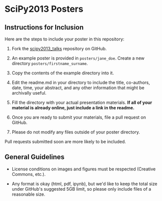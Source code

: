 SciPy2013 Posters
==================

Instructions for Inclusion
--------------------------

Here are the steps to include your poster in this repository:

1. Fork the [scipy2013_talks](https://github.com/scipy/scipy2013_talks)
  repository on GitHub.

1. An example poster is provided in ``posters/jane_doe``.  Create a new
  directory ``posters/firstname_surname``.


1. Copy the contents of the example directory into it.

1. Edit the readme.md in your directory to include the title, co-authors, date, 
   time, your abstract, and any other information that might be archivally useful. 

1. Fill the directory with your actual presentation materials. **If all of your 
   material is already online, just include a link in the readme.** 

1. Once you are ready to submit your materials, file a pull request on GitHub.

1. Please do not modify any files outside of your poster directory.

Pull requests submitted soon are more likely to be included.

General Guidelines
------------------

- License conditions on images and figures must be respected (Creative Commons,
  etc.).

- Any format is okay (html, pdf, ipynb), but we'd like to keep the total size 
  under GitHub's suggested 5GB limit, so please only include files of a reasonable 
  size. 

